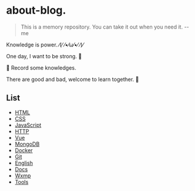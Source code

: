 # about-blog.

> This is a memory repository. You can take it out when you need it.  --me

Knowledge is power. ⁄(⁄ ⁄•⁄ω⁄•⁄ ⁄)⁄

One day, I want to be strong. 💪

📙 Record some knowledges.

There are good and bad, welcome to learn together. 👏

## List

- [HTML](https://github.com/ysfscream/about-blog/tree/master/HTML)
- [CSS](https://github.com/ysfscream/about-blog/tree/master/CSS)
- [JavaScript](https://github.com/ysfscream/about-blog/tree/master/Javascript)
- [HTTP](https://github.com/ysfscream/about-blog/tree/master/HTTP)
- [Vue](https://github.com/ysfscream/about-blog/tree/master/Vue)
- [MongoDB](https://github.com/ysfscream/about-blog/tree/master/MongoDB)
- [Docker](https://github.com/ysfscream/about-blog/tree/master/Docker)
- [Git](https://github.com/ysfscream/about-blog/tree/master/Git)
- [English](https://github.com/ysfscream/about-blog/tree/master/English)
- [Docs](https://github.com/ysfscream/about-blog/tree/master/Docs)
- [Wxmp](https://github.com/ysfscream/about-blog/tree/master/wxmp)
- [Tools](https://github.com/ysfscream/about-blog/tree/master/Tools)
